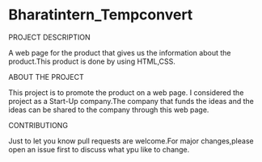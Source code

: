 # Bharatintern_Tempconvert

PROJECT DESCRIPTION

A web page for the product that gives us the information about the product.This product is done by using HTML,CSS.

ABOUT THE PROJECT

This project is to promote the product on a web page.
I considered the project as a Start-Up company.The company that funds the ideas and the ideas can be shared to the company through this web page.

CONTRIBUTIONG

Just to let you know pull requests are welcome.For major changes,please open an issue first to discuss what ypu like to change.
